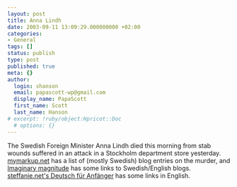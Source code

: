 ```yaml
---
layout: post
title: Anna Lindh
date: 2003-09-11 13:09:29.000000000 +02:00
categories:
- General
tags: []
status: publish
type: post
published: true
meta: {}
author:
  login: shanson
  email: papascott-wp@gmail.com
  display_name: PapaScott
  first_name: Scott
  last_name: Hanson
# excerpt: !ruby/object:Hpricot::Doc
  # options: {}
---
```

<p>The Swedish Foreign Minister Anna Lindh died this morning from stab wounds suffered in an attack in a Stockholm department store yesterday. <a title="TrackBack Display" href="http://mymarkup.net/cgi-bin/tb.cgi?__mode=list&tb_id=annalindh">mymarkup.net</a> has a list of (mostly Swedish) blog entries on the murder, and  <a title="Imaginary magnitude: Foreign minister stabbed to death" href="http://www.gustavholmberg.com/magnitude/archives/001676.html">Imaginary magnitude</a> has some links to Swedish/English blogs. <a title="steffanie.net | Deutsch für Anfänger" href="http://www.steffanie.net/deutsch/archives/001203.html">steffanie.net's Deutsch für Anfänger</a>  has some links in English.</p>
